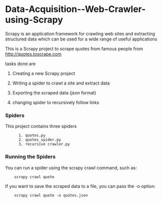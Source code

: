 # Data-Acquisition--Web-Crawler-using-Scrapy

Scrapy is an application framework for crawling web sites and extracting structured data which can be used for a wide range of useful applications

This is a Scrapy project to scrape quotes from famous people from http://quotes.toscrape.com

tasks done are 
   1. Creating a new Scrapy project
    
   2. Writing a spider to crawl a site and extract data
    
   3. Exporting the scraped data (json format)
   
   4. changing spider to recursively follow links
   
### Spiders
   
This project contains three spiders

          1. quotes.py
          2. quotes_spider.py
          3. recursive crawler.py
          
### Running the Spiders

You can run a spider using the scrapy crawl command, such as:
        
        scrapy crawl quote
        
If you want to save the scraped data to a file, you can pass the -o option:

        scrapy crawl quote -o quotes.json
    




